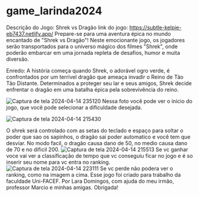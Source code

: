 # game_larinda2024
Descrição do Jogo: Shrek vs Dragão
link do jogo: https://subtle-kelpie-eb7437.netlify.app/
Prepare-se para uma aventura épica no mundo encantado de "Shrek vs Dragão"! Neste emocionante jogo, os jogadores serão transportados para o universo mágico dos filmes "Shrek", onde poderão embarcar em uma jornada repleta de desafios, humor e muita diversão.

Enredo:
A história começa quando Shrek, o adorável ogro verde, é confrontados por um terrível dragão que ameaça invadir o Reino de Tão Tão Distante. Determinados a proteger seu lar e seus amigos, Shrek decide enfrentar o dragão em uma batalha épica pela sobrevivência do reino.

 ![Captura de tela 2024-04-14 235120](https://github.com/LaraLunatica/game_larinda2024/assets/164427047/491f20a5-dfaf-4c61-a914-6afd8de35ddc)
Nessa foto você pode ver o inicio do jogo, que você pode selecionar a dificuldade desejada.

![Captura de tela 2024-04-14 215430](https://github.com/LaraLunatica/game_larinda2024/assets/164427047/68f70500-3df1-4869-9241-79c2de156627)

O shrek será controlado com as setas do teclado e espaço para soltar o poder que sao os sapinhos, o dragão sai poder automatico e você tem que desviar. No modo facil, o dragão causa dano de 50, no medio causa dano de 70 e no dificil 200. 
![Captura de tela 2024-04-14 215513](https://github.com/LaraLunatica/game_larinda2024/assets/164427047/e5d9edb8-2c80-4e98-a3d4-55e70755e01c)
Se vc ganhar voce vai ver a classificação de tempo que vc conseguiu ficar no jogo e é so inserir seu nome para vc entra no ranking.
![Captura de tela 2024-04-14 223111](https://github.com/LaraLunatica/game_larinda2024/assets/164427047/9037aa93-2166-47f1-a235-8f464f43edb8) 
Se vc perde não podera ver o ranking, como na imagem a cima.
Esse jogo foi criado para trabalho da faculdade Uni-FACEF.
Por Lara Domingos, com ajuda do meu irmão, professor Marcio e minhas amigas.
Obrigada!

